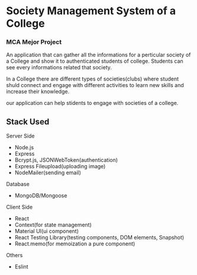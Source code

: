 # Society Management System of a College

### MCA Mejor Project

An application that can gather all the informations for a perticular society of a College and show it to authenticated students of college. Students can see every informations related that society.

In a College there are different types of societies(clubs) where student shuld connect and engage with different activities to learn new skills and increase their knowledge.

our application can help stidents to engage with societies of a college.

## Stack Used

Server Side

- Node.js
- Express
- Bcrypt.js, JSONWebToken(authentication)
- Express Fileupload(uploading image)
- NodeMailer(sending email)

Database

- MongoDB/Mongoose
<!-- - Redis -->

Client Side

- React
- Context(for state management)
- Material UI(ui component)
- React Testing Library(testing components, DOM elements, Snapshot)
- React.memo(for memoization a pure component)

Others

- Eslint
<!-- - Prettier -->

<!-- <img src="./assets/images/page-1.png" width="100%" height="50%"></img>
<img src="./assets/images/page-2.png" width="100%" height="50%"></img>
<img src="./assets/images/page-3.png" width="100%" height="50%"></img>
<img src="./assets/images/page-4.png" width="100%" height="50%"></img>
<img src="./assets/images/page-5.png" width="100%" height="50%"></img>
<img src="./assets/images/page-6.png" width="100%" height="50%"></img>  -->
